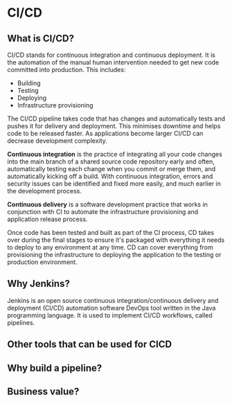 # CI/CD

## What is CI/CD?

CI/CD stands for continuous integration and continuous deployment. It is the automation of the manual human intervention needed to get new code committed into production. This includes:

- Building
- Testing
- Deploying
- Infrastructure provisioning 

The CI/CD pipeline takes code that has changes and automatically tests and pushes it for delivery and deployment. This minimises downtime and helps code to be released faster. As applications become larger CI/CD can decrease development complexity.

**Continuous integration** is the practice of integrating all your code changes into the main branch of a shared source code repository early and often, automatically testing each change when you commit or merge them, and automatically kicking off a build. With continuous integration, errors and security issues can be identified and fixed more easily, and much earlier in the development process.

**Continuous delivery** is a software development practice that works in conjunction with CI to automate the infrastructure provisioning and application release process.

Once code has been tested and built as part of the CI process, CD takes over during the final stages to ensure it's packaged with everything it needs to deploy to any environment at any time. CD can cover everything from provisioning the infrastructure to deploying the application to the testing or production environment.

## Why Jenkins?

Jenkins is an open source continuous integration/continuous delivery and deployment (CI/CD) automation software DevOps tool written in the Java programming language. It is used to implement CI/CD workflows, called pipelines.


## Other tools that can be used for CICD

## Why build a pipeline?

## Business value?
